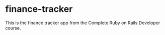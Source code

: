 # finance-tracker

This is the finance tracker app from the Complete Ruby on Rails Developer course.

